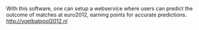 With this software, one can setup a webservice where users can predict the outcome of matches at euro2012, earning points for accurate predictions.
http://voetbalpool2012.nl